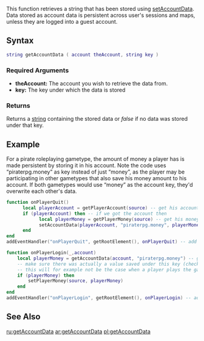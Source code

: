This function retrieves a string that has been stored using [setAccountData](/docs/setaccountdata.md "wikilink"). Data stored as account data is persistent across user's sessions and maps, unless they are logged into a guest account.

Syntax
------

``` lua
string getAccountData ( account theAccount, string key )
```

### Required Arguments

-   **theAccount:** The account you wish to retrieve the data from.
-   **key:** The key under which the data is stored

### Returns

Returns a [string](/docs/string.md "wikilink") containing the stored data or *false* if no data was stored under that key.

Example
-------

For a pirate roleplaying gametype, the amount of money a player has is made persistent by storing it in his account. Note the code uses “piraterpg.money” as key instead of just “money”, as the player may be participating in other gametypes that also save his money amount to his account. If both gametypes would use “money” as the account key, they'd overwrite each other's data.

``` lua
function onPlayerQuit()
      local playerAccount = getPlayerAccount(source) -- get his account
      if (playerAccount) then -- if we got the account then
            local playerMoney = getPlayerMoney(source) -- get his money amount
            setAccountData(playerAccount, "piraterpg.money", playerMoney) -- store his current money amount in his account data
      end
end
addEventHandler("onPlayerQuit", getRootElement(), onPlayerQuit) -- add an event handler

function onPlayerLogin(_,account)
    local playerMoney = getAccountData(account, "piraterpg.money") -- get the money amount was store in his account data
    -- make sure there was actually a value saved under this key (check if playerMoney is not false).
    -- this will for example not be the case when a player plays the gametype for the first time
    if (playerMoney) then
        setPlayerMoney(source, playerMoney)
    end
end
addEventHandler("onPlayerLogin", getRootElement(), onPlayerLogin) -- add an event handler
```

See Also
--------

[ru:getAccountData](/docs/ru:getaccountdata.md "wikilink") [ar:getAccountData](/docs/ar:getaccountdata.md "wikilink") [pl:getAccountData](/docs/pl:getaccountdata.md "wikilink")
